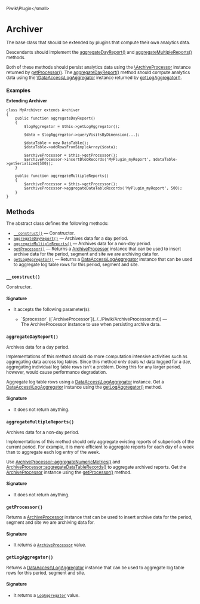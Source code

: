 <small>Piwik\Plugin\</small>

Archiver
========

The base class that should be extended by plugins that compute their own analytics data.

Descendants should implement the [aggregateDayReport()](/api-reference/Piwik/Plugin/Archiver#aggregatedayreport) and [aggregateMultipleReports()](/api-reference/Piwik/Plugin/Archiver#aggregatemultiplereports)
methods.

Both of these methods should persist analytics data using the [\ArchiveProcessor](/api-reference/Piwik/ArchiveProcessor)
instance returned by [getProcessor()](/api-reference/Piwik/Plugin/Archiver#getprocessor). The [aggregateDayReport()](/api-reference/Piwik/Plugin/Archiver#aggregatedayreport) method should
compute analytics data using the [\DataAccess\LogAggregator](/api-reference/Piwik/DataAccess/LogAggregator) instance
returned by [getLogAggregator()](/api-reference/Piwik/Plugin/Archiver#getlogaggregator).

### Examples

**Extending Archiver**

    class MyArchiver extends Archiver
    {
        public function aggregateDayReport()
        {
            $logAggregator = $this->getLogAggregator();
            
            $data = $logAggregator->queryVisitsByDimension(...);
            
            $dataTable = new DataTable();
            $dataTable->addRowsFromSimpleArray($data);

            $archiveProcessor = $this->getProcessor();
            $archiveProcessor->insertBlobRecords('MyPlugin_myReport', $dataTable->getSerialized(500));
        }
        
        public function aggregateMultipleReports()
        {
            $archiveProcessor = $this->getProcessor();
            $archiveProcessor->aggregateDataTableRecords('MyPlugin_myReport', 500);
        }
    }

Methods
-------

The abstract class defines the following methods:

- [`__construct()`](#__construct) &mdash; Constructor.
- [`aggregateDayReport()`](#aggregatedayreport) &mdash; Archives data for a day period.
- [`aggregateMultipleReports()`](#aggregatemultiplereports) &mdash; Archives data for a non-day period.
- [`getProcessor()`](#getprocessor) &mdash; Returns a [ArchiveProcessor](/api-reference/Piwik/ArchiveProcessor) instance that can be used to insert archive data for the period, segment and site we are archiving data for.
- [`getLogAggregator()`](#getlogaggregator) &mdash; Returns a [DataAccess\LogAggregator](/api-reference/Piwik/DataAccess/LogAggregator) instance that can be used to aggregate log table rows for this period, segment and site.

<a name="__construct" id="__construct"></a>
<a name="__construct" id="__construct"></a>
### `__construct()`

Constructor.

#### Signature

-  It accepts the following parameter(s):

   <ul>
   <li>
      <div markdown="1" class="parameter">
      `$processor` ([`ArchiveProcessor`](../../Piwik/ArchiveProcessor.md)) &mdash;

      <div markdown="1" class="param-desc"> The ArchiveProcessor instance to use when persisting archive data.</div>

      <div style="clear:both;"/>

      </div>
   </li>
   </ul>

<a name="aggregatedayreport" id="aggregatedayreport"></a>
<a name="aggregateDayReport" id="aggregateDayReport"></a>
### `aggregateDayReport()`

Archives data for a day period.

Implementations of this method should do more computation intensive activities such
as aggregating data across log tables. Since this method only deals w/ data logged for a day,
aggregating individual log table rows isn't a problem. Doing this for any larger period,
however, would cause performance degradation.

Aggregate log table rows using a [DataAccess\LogAggregator](/api-reference/Piwik/DataAccess/LogAggregator) instance. Get a
[DataAccess\LogAggregator](/api-reference/Piwik/DataAccess/LogAggregator) instance using the [getLogAggregator()](/api-reference/Piwik/Plugin/Archiver#getlogaggregator) method.

#### Signature

- It does not return anything.

<a name="aggregatemultiplereports" id="aggregatemultiplereports"></a>
<a name="aggregateMultipleReports" id="aggregateMultipleReports"></a>
### `aggregateMultipleReports()`

Archives data for a non-day period.

Implementations of this method should only aggregate existing reports of subperiods of the
current period. For example, it is more efficient to aggregate reports for each day of a
week than to aggregate each log entry of the week.

Use [ArchiveProcessor::aggregateNumericMetrics()](/api-reference/Piwik/ArchiveProcessor#aggregatenumericmetrics) and [ArchiveProcessor::aggregateDataTableRecords()](/api-reference/Piwik/ArchiveProcessor#aggregatedatatablerecords)
to aggregate archived reports. Get the [ArchiveProcessor](/api-reference/Piwik/ArchiveProcessor) instance using the [getProcessor()](/api-reference/Piwik/Plugin/Archiver#getprocessor)
method.

#### Signature

- It does not return anything.

<a name="getprocessor" id="getprocessor"></a>
<a name="getProcessor" id="getProcessor"></a>
### `getProcessor()`

Returns a [ArchiveProcessor](/api-reference/Piwik/ArchiveProcessor) instance that can be used to insert archive data for the period, segment and site we are archiving data for.

#### Signature

- It returns a [`ArchiveProcessor`](../../Piwik/ArchiveProcessor.md) value.

<a name="getlogaggregator" id="getlogaggregator"></a>
<a name="getLogAggregator" id="getLogAggregator"></a>
### `getLogAggregator()`

Returns a [DataAccess\LogAggregator](/api-reference/Piwik/DataAccess/LogAggregator) instance that can be used to aggregate log table rows for this period, segment and site.

#### Signature

- It returns a [`LogAggregator`](../../Piwik/DataAccess/LogAggregator.md) value.

